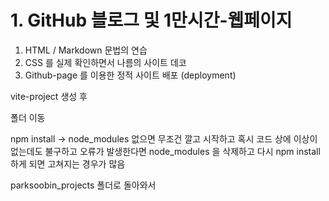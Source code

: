 # 1. GitHub 블로그 및 1만시간-웹페이지
1. HTML / Markdown 문법의 연습
2. CSS 를 실제 확인하면서 나름의 사이트 데코
3. Github-page 를 이용한 정적 사이트 배포 (deployment)

vite-project 생성 후

폴더 이동

npm install -> node_modules 없으면 무조건 깔고 시작하고 
혹시 코드 상에 이상이 없는데도 불구하고 오류가 발생한다면
node_modules 을 삭제하고 다시 npm install 하게 되면 고쳐지는 경우가 많음

parksoobin_projects 폴더로 돌아와서

